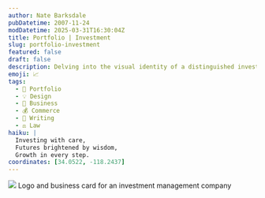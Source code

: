 ```yaml
---
author: Nate Barksdale
pubDatetime: 2007-11-24
modDatetime: 2025-03-31T16:30:04Z
title: Portfolio | Investment
slug: portfolio-investment
featured: false
draft: false
description: Delving into the visual identity of a distinguished investment management company through a sleek logo and business card design. Based on the content, relevant coordinates could be approximately 34.0522° N, 118.2437° W (Los Angeles, CA).
emoji: 📈
tags:
  - 📁 Portfolio
  - 💡 Design
  - 💼 Business
  - 💰 Commerce
  - 📝 Writing
  - ⚖️ Law
haiku: |
  Investing with care,  
  Futures brightened by wisdom,  
  Growth in every step.
coordinates: [34.0522, -118.2437]
---
```


![](@assets/images/rizwan_card_530.jpg) Logo and business card for an investment management company

